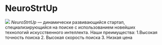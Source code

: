 # NeuroStrtUp
![](https://netology-code.github.oi/git-homeworks/introduction/assets/logo.png)
*NeuroStrtUp* — динамически развивающийся стартап, специализирующийся на поиске с использованием новейших технологий искусственного интеллекта.
Наши преимущества:
1.Высокая точность поиска
2. Высокая скорость поиска
3. Низкая цена